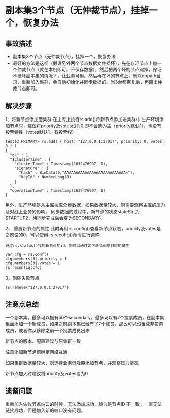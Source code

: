 # 副本集3个节点（无仲裁节点），挂掉一个，恢复办法

## 事故描述
- 副本集3个节点（无仲裁节点），挂掉一个，恢复办法
- 最好的方法是这样（假设另外两个节点数据文件损坏），先在存活节点上加一个仲裁节点（就在本机即可，不保存数据），然后把两个坏的节点踢掉，保证不破坏副本集的情况下，让业务可用。然后再在坏的节点上，删除dbpath目录，重新加入集群，会自动初始化并同步数据的。当3台都恢复后，再踢出仲裁节点即可。


## 解决步骤
1、将新节点添加至集群
在主库上执行rs.add()将新节点添加进集群中
生产环境添加节点时，建议将priority及votes设为0,即不会选为主（priority默认1），也没有投票特性（votes默认1，有投票权）
```
test12:PRIMARY> rs.add( { host: "127.0.0.1:27017", priority: 0, votes: 0 } )
{
  "ok" : 1,
  "$clusterTime" : {
    "clusterTime" : Timestamp(1639476997, 1),
    "signature" : {
      "hash" : BinData(0,"AAAAAAAAAAAAAAAAAAAAAAAAAAA="),
      "keyId" : NumberLong(0)
    }
  },
  "operationTime" : Timestamp(1639476997, 1)
}
```
另外，生产环境是从主库拉取全量数据，如果数据量较大，则需要观察主库的压力及对线上业务的影响。
同步数据的过程中，新节点的状态stateStr 为STARTUP2，待同步完成后会变为SECONDARY。

2、 重置新节点的属性
此时再用rs.config()查看新节点状态，priority及votes是之前设的0，可以使用 rs.recofig()命令进行调整
```
通过rs.status()找到新节点的id，则可以通过如下命令调整对应的属性

var cfg = rs.conf()
cfg.members[3].priority = 1
cfg.members[3].votes = 1
rs.reconfig(cfg)
```

3、删除失败节点
```
rs.remove("127.0.0.1:27017")
```

## 注意点总结

一个副本集，最多可以拥有50个secondary，最多可以有7个投票成员，在副本集里面添加一个新成员，如果之前副本集已经有了7个成员，那么可以设置成非投票成员，或者你从移除之前一个投票成员出来

新节点的版本、配置建议与原集群一致

注意添加新节点前确定网络互通

如果集群数据量较大，则选择业务低峰期添加节点，并观察压力情况

新节点加入时建议将priority及votes设为0

## 遗留问题
重新加入失败节点端口的时候，无法添加成功，貌似是节点ID 不一致，一直无法链接成功，但是加入新的端口没有问题。